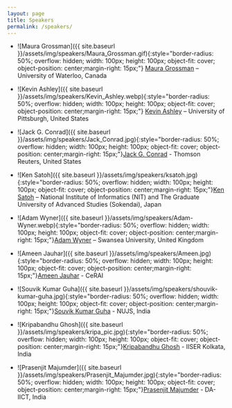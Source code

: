 ```yaml
---
layout: page
title: Speakers
permalink: /speakers/
---
```


- ![Maura Grossman]({{ site.baseurl }}/assets/img/speakers/Maura_Grossman.gif){:style="border-radius: 50%; overflow: hidden; width: 100px; height: 100px; object-fit: cover; object-position: center;margin-right: 15px;"}  [Maura Grossman](https://grossman.uwaterloo.ca/)  – University of Waterloo, Canada

- ![Kevin Ashley]({{ site.baseurl }}/assets/img/speakers/Kevin_Ashley.webp){:style="border-radius: 50%; overflow: hidden; width: 100px; height: 100px; object-fit: cover; object-position: center;margin-right: 15px;"} [Kevin Ashley](https://www.law.pitt.edu/people/kevin-ashley) – University of Pittsburgh, United States

- ![Jack G. Conrad]({{ site.baseurl }}/assets/img/speakers/Jack_Conrad.jpg){:style="border-radius: 50%; overflow: hidden; width: 100px; height: 100px; object-fit: cover; object-position: center;margin-right: 15px;"}[Jack G. Conrad](https://www.conradweb.org/~jackg/) - Thomson Reuters, United States

- ![Ken Satoh]({{ site.baseurl }}/assets/img/speakers/ksatoh.jpg){:style="border-radius: 50%; overflow: hidden; width: 100px; height: 100px; object-fit: cover; object-position: center;margin-right: 15px;"}[Ken Satoh](https://research.nii.ac.jp/~ksatoh/) – National Institute of Informatics (NIT) and  The Graduate University of Advanced Studies (Sokendai), Japan

- ![Adam Wyner]({{ site.baseurl }}/assets/img/speakers/Adam-Wyner.webp){:style="border-radius: 50%; overflow: hidden; width: 100px; height: 100px; object-fit: cover; object-position: center;margin-right: 15px;"}[Adam Wyner](https://www.swansea.ac.uk/staff/a.z.wyner/) – Swansea University, United Kingdom

- ![Ameen Jauhar]({{ site.baseurl }}/assets/img/speakers/Ameen.jpg){:style="border-radius: 50%; overflow: hidden; width: 100px; height: 100px; object-fit: cover; object-position: center;margin-right: 15px;"}[Ameen Jauhar](https://cerai.iitm.ac.in/people/ameen-jauhar/) -  CeRAI


- ![Souvik Kumar Guha]({{ site.baseurl }}/assets/img/speakers/shouvik-kumar-guha.jpg){:style="border-radius: 50%; overflow: hidden; width: 100px; height: 100px; object-fit: cover; object-position: center;margin-right: 15px;"}[Souvik Kumar Guha](https://www.nujs.edu/faculty/dr-shouvik-kumar-guha/) -  NUJS, India



- ![Kripabandhu Ghosh]({{ site.baseurl }}/assets/img/speakers/kripa_pic.jpg){:style="border-radius: 50%; overflow: hidden; width: 100px; height: 100px; object-fit: cover; object-position: center;margin-right: 15px;"}[Kripabandhu Ghosh](https://www.iiserkol.ac.in/web/en/people/faculty/cds/kripaghosh/) - IISER Kolkata, India

- ![Prasenjit Majumder]({{ site.baseurl }}/assets/img/speakers/Prasenjit_Majumder.jpg){:style="border-radius: 50%; overflow: hidden; width: 100px; height: 100px; object-fit: cover; object-position: center;margin-right: 15px;"}[Prasenjit Majumder](https://www.daiict.ac.in/faculty-details/267) - DA-IICT, India

